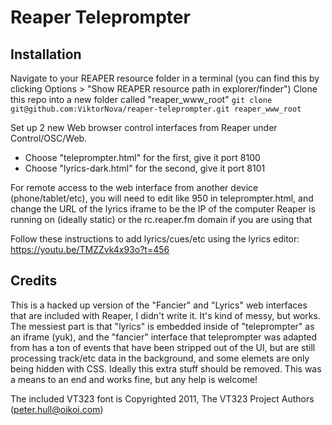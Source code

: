 # Reaper Teleprompter

## Installation
Navigate to your REAPER resource folder in a terminal (you can find this by clicking Options > "Show REAPER resource path in explorer/finder")
Clone this repo into a new folder called "reaper_www_root"
`git clone git@github.com:ViktorNova/reaper-teleprompter.git reaper_www_root`

Set up 2 new Web browser control interfaces from Reaper under Control/OSC/Web. 
 - Choose "teleprompter.html" for the first, give it port 8100
 - Choose "lyrics-dark.html" for the second, give it port 8101

For remote access to the web interface from another device (phone/tablet/etc), you will need to edit like 950 in teleprompter.html, and change the URL of the lyrics iframe to be the IP of the computer Reaper is running on (ideally static) or the rc.reaper.fm domain if you are using that

Follow these instructions to add lyrics/cues/etc using the lyrics editor:
https://youtu.be/TMZZvk4x93o?t=456

## Credits
This is a hacked up version of the "Fancier" and "Lyrics" web interfaces that are included with Reaper, I didn't write it. It's kind of messy, but works. The messiest part is that "lyrics" is embedded inside of "teleprompter" as an iframe (yuk), and the "fancier" interface that teleprompter was adapted from has a ton of events that have been stripped out of the UI, but are still processing track/etc data in the background, and some elemets are only being hidden with CSS. Ideally this extra stuff should be removed. This was a means to an end and works fine, but any help is welcome!

The included VT323 font is Copyrighted 2011, The VT323 Project Authors (peter.hull@oikoi.com)
